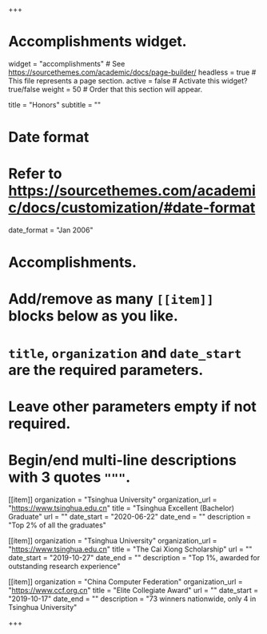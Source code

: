 +++
# Accomplishments widget.
widget = "accomplishments"  # See https://sourcethemes.com/academic/docs/page-builder/
headless = true  # This file represents a page section.
active = false  # Activate this widget? true/false
weight = 50  # Order that this section will appear.

title = "Honors"
subtitle = ""

# Date format
#   Refer to https://sourcethemes.com/academic/docs/customization/#date-format
date_format = "Jan 2006"

# Accomplishments.
#   Add/remove as many `[[item]]` blocks below as you like.
#   `title`, `organization` and `date_start` are the required parameters.
#   Leave other parameters empty if not required.
#   Begin/end multi-line descriptions with 3 quotes `"""`.
[[item]]
  organization = "Tsinghua University"
  organization_url = "https://www.tsinghua.edu.cn"
  title = "Tsinghua Excellent (Bachelor) Graduate"
  url = ""
  date_start = "2020-06-22"
  date_end = ""
  description = "Top 2% of all the graduates"

[[item]]
  organization = "Tsinghua University"
  organization_url = "https://www.tsinghua.edu.cn"
  title = "The Cai Xiong Scholarship"
  url = ""
  date_start = "2019-10-27"
  date_end = ""
  description = "Top 1%, awarded for outstanding research experience"

[[item]]
  organization = "China Computer Federation"
  organization_url = "https://www.ccf.org.cn"
  title = "Elite Collegiate Award"
  url = ""
  date_start = "2019-10-17"
  date_end = ""
  description = "73 winners nationwide, only 4 in Tsinghua University"

+++
